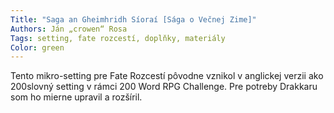 ```yaml
---
Title: "Saga an Gheimhridh Síoraí [Sága o Večnej Zime]"
Authors: Ján „crowen“ Rosa
Tags: setting, fate rozcestí, doplňky, materiály
Color: green
---
```

Tento mikro-setting pre Fate Rozcestí pôvodne vznikol v anglickej verzii ako 200slovný setting v rámci 200 Word RPG Challenge. Pre potreby Drakkaru som ho mierne upravil a rozšíril.
